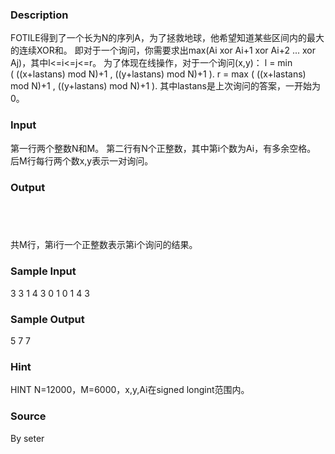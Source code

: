 
### Description
FOTILE得到了一个长为N的序列A，为了拯救地球，他希望知道某些区间内的最大的连续XOR和。
即对于一个询问，你需要求出max(Ai xor Ai+1 xor Ai+2 ... xor Aj)，其中l<=i<=j<=r。
为了体现在线操作，对于一个询问(x,y)：
l = min ( ((x+lastans) mod N)+1 , ((y+lastans) mod N)+1 ).
r = max ( ((x+lastans) mod N)+1 , ((y+lastans) mod N)+1 ).
其中lastans是上次询问的答案，一开始为0。
### Input
第一行两个整数N和M。
第二行有N个正整数，其中第i个数为Ai，有多余空格。
后M行每行两个数x,y表示一对询问。



### Output


##  


共M行，第i行一个正整数表示第i个询问的结果。
### Sample Input
3 3
1 4 3
0 1
0 1
4 3



### Sample Output
5
7
7
### Hint

HINT
N=12000，M=6000，x,y,Ai在signed longint范围内。

### Source
By seter